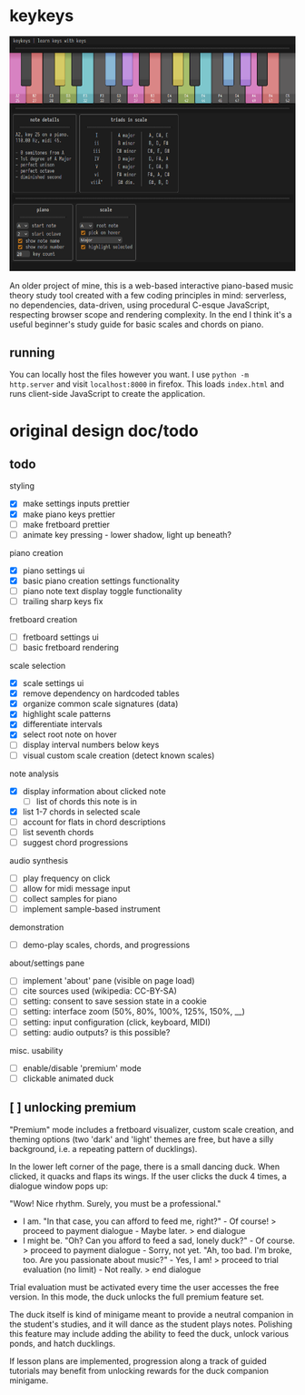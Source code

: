 # keykeys

![keykeys screenshot](./img/screenshot.png)

An older project of mine, this is a web-based interactive piano-based music theory study tool created with a few coding principles in mind: serverless, no dependencies, data-driven, using procedural C-esque JavaScript, respecting browser scope and rendering complexity. In the end I think it's a useful beginner's study guide for basic scales and chords on piano.

## running

You can locally host the files however you want. I use `python -m http.server` and visit `localhost:8000` in firefox. This loads `index.html` and runs client-side JavaScript to create the application.

# original design doc/todo

## todo

styling
- [x] make settings inputs prettier
- [x] make piano keys prettier
- [ ] make fretboard prettier
- [ ] animate key pressing - lower shadow, light up beneath?

piano creation
- [x] piano settings ui
- [x] basic piano creation settings functionality
- [ ] piano note text display toggle functionality
- [ ] trailing sharp keys fix

fretboard creation
- [ ] fretboard settings ui
- [ ] basic fretboard rendering

scale selection
- [x] scale settings ui
- [x] remove dependency on hardcoded tables
- [x] organize common scale signatures (data)
- [x] highlight scale patterns
- [x] differentiate intervals
- [x] select root note on hover
- [ ] display interval numbers below keys
- [ ] visual custom scale creation (detect known scales)

note analysis
- [x] display information about clicked note
    - [ ] list of chords this note is in
- [x] list 1-7 chords in selected scale
- [ ] account for flats in chord descriptions
- [ ] list seventh chords
- [ ] suggest chord progressions

audio synthesis
- [ ] play frequency on click
- [ ] allow for midi message input
- [ ] collect samples for piano
- [ ] implement sample-based instrument

demonstration
- [ ] demo-play scales, chords, and progressions

about/settings pane
- [ ] implement 'about' pane (visible on page load)
- [ ] cite sources used (wikipedia: CC-BY-SA)
- [ ] setting: consent to save session state in a cookie
- [ ] setting: interface zoom (50%, 80%, 100%, 125%, 150%, __)
- [ ] setting: input configuration (click, keyboard, MIDI)
- [ ] setting: audio outputs? is this possible?

misc. usability
- [ ] enable/disable 'premium' mode
- [ ] clickable animated duck

## [ ] unlocking premium

"Premium" mode includes a fretboard visualizer, custom scale creation, and theming options (two 'dark' and 'light' themes are free, but have a silly background, i.e. a repeating pattern of ducklings).

In the lower left corner of the page, there is a small dancing duck. When clicked, it quacks and flaps its wings. If the user clicks the duck 4 times, a dialogue window pops up:

"Wow! Nice rhythm. Surely, you must be a professional."
- I am.
    "In that case, you can afford to feed me, right?"
        - Of course! > proceed to payment dialogue
        - Maybe later. > end dialogue
- I might be.
    "Oh? Can you afford to feed a sad, lonely duck?"
        - Of course. > proceed to payment dialogue
        - Sorry, not yet.
            "Ah, too bad. I'm broke, too. Are you passionate about music?"
                - Yes, I am! > proceed to trial evaluation (no limit)
                - Not really. > end dialogue

Trial evaluation must be activated every time the user accesses the free version. In this mode, the duck unlocks the full premium feature set.

The duck itself is kind of minigame meant to provide a neutral companion in the student's studies, and it will dance as the student plays notes. Polishing this feature may include adding the ability to feed the duck, unlock various ponds, and hatch ducklings.

If lesson plans are implemented, progression along a track of guided tutorials may benefit from unlocking rewards for the duck companion minigame.


